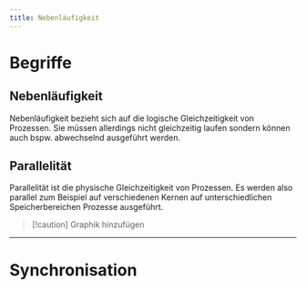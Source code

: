 ```yaml
---
title: Nebenläufigkeit
---
```

# Begriffe
## Nebenläufigkeit
Nebenläufigkeit bezieht sich auf die logische Gleichzeitigkeit von Prozessen. Sie müssen allerdings nicht gleichzeitig laufen sondern können auch bspw. abwechselnd ausgeführt werden.

## Parallelität
Parallelität ist die physische Gleichzeitigkeit von Prozessen. Es werden also parallel zum Beispiel auf verschiedenen Kernen auf unterschiedlichen Speicherbereichen Prozesse ausgeführt.

> [!caution] Graphik hinzufügen

---
# Synchronisation
